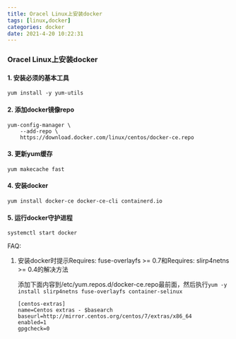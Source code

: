 ```yaml
---
title: Oracel Linux上安装docker
tags: [linux,docker]
categories: docker
date: 2021-4-20 10:22:31
---
```


### Oracel Linux上安装docker

#### 1. 安装必须的基本工具

`yum install -y yum-utils`

#### 2. 添加docker镜像repo

```
yum-config-manager \
    --add-repo \
    https://download.docker.com/linux/centos/docker-ce.repo
```

#### 3. 更新yum缓存

`yum makecache fast`

#### 4. 安装docker

`yum install docker-ce docker-ce-cli containerd.io`

#### 5. 运行docker守护进程

`systemctl start docker`


FAQ:

1. 安装docker时提示Requires: fuse-overlayfs >= 0.7和Requires: slirp4netns >= 0.4的解决方法

   添加下面内容到/etc/yum.repos.d/docker-ce.repo最前面，然后执行`yum -y install slirp4netns fuse-overlayfs container-selinux`

   ```
   [centos-extras]
   name=Centos extras - $basearch
   baseurl=http://mirror.centos.org/centos/7/extras/x86_64
   enabled=1
   gpgcheck=0
   ```

